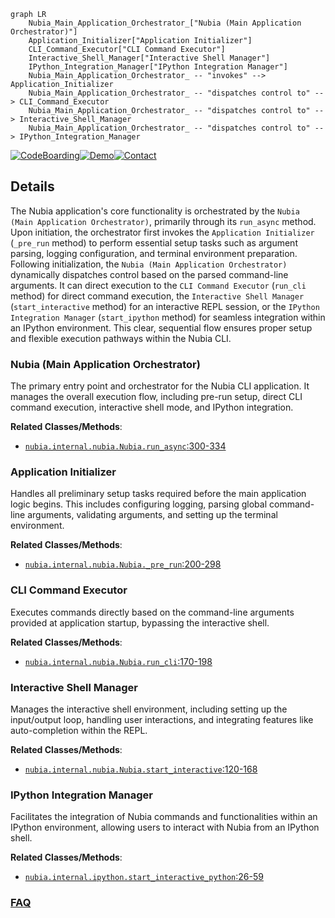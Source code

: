 ```mermaid
graph LR
    Nubia_Main_Application_Orchestrator_["Nubia (Main Application Orchestrator)"]
    Application_Initializer["Application Initializer"]
    CLI_Command_Executor["CLI Command Executor"]
    Interactive_Shell_Manager["Interactive Shell Manager"]
    IPython_Integration_Manager["IPython Integration Manager"]
    Nubia_Main_Application_Orchestrator_ -- "invokes" --> Application_Initializer
    Nubia_Main_Application_Orchestrator_ -- "dispatches control to" --> CLI_Command_Executor
    Nubia_Main_Application_Orchestrator_ -- "dispatches control to" --> Interactive_Shell_Manager
    Nubia_Main_Application_Orchestrator_ -- "dispatches control to" --> IPython_Integration_Manager
```

[![CodeBoarding](https://img.shields.io/badge/Generated%20by-CodeBoarding-9cf?style=flat-square)](https://github.com/CodeBoarding/GeneratedOnBoardings)[![Demo](https://img.shields.io/badge/Try%20our-Demo-blue?style=flat-square)](https://www.codeboarding.org/demo)[![Contact](https://img.shields.io/badge/Contact%20us%20-%20contact@codeboarding.org-lightgrey?style=flat-square)](mailto:contact@codeboarding.org)

## Details

The Nubia application's core functionality is orchestrated by the `Nubia (Main Application Orchestrator)`, primarily through its `run_async` method. Upon initiation, the orchestrator first invokes the `Application Initializer` (`_pre_run` method) to perform essential setup tasks such as argument parsing, logging configuration, and terminal environment preparation. Following initialization, the `Nubia (Main Application Orchestrator)` dynamically dispatches control based on the parsed command-line arguments. It can direct execution to the `CLI Command Executor` (`run_cli` method) for direct command execution, the `Interactive Shell Manager` (`start_interactive` method) for an interactive REPL session, or the `IPython Integration Manager` (`start_ipython` method) for seamless integration within an IPython environment. This clear, sequential flow ensures proper setup and flexible execution pathways within the Nubia CLI.

### Nubia (Main Application Orchestrator)
The primary entry point and orchestrator for the Nubia CLI application. It manages the overall execution flow, including pre-run setup, direct CLI command execution, interactive shell mode, and IPython integration.


**Related Classes/Methods**:

- <a href="https://github.com/facebookarchive/python-nubia/blob/main/nubia/internal/nubia.py#L300-L334" target="_blank" rel="noopener noreferrer">`nubia.internal.nubia.Nubia.run_async`:300-334</a>


### Application Initializer
Handles all preliminary setup tasks required before the main application logic begins. This includes configuring logging, parsing global command-line arguments, validating arguments, and setting up the terminal environment.


**Related Classes/Methods**:

- <a href="https://github.com/facebookarchive/python-nubia/blob/main/nubia/internal/nubia.py#L200-L298" target="_blank" rel="noopener noreferrer">`nubia.internal.nubia.Nubia._pre_run`:200-298</a>


### CLI Command Executor
Executes commands directly based on the command-line arguments provided at application startup, bypassing the interactive shell.


**Related Classes/Methods**:

- <a href="https://github.com/facebookarchive/python-nubia/blob/main/nubia/internal/nubia.py#L170-L198" target="_blank" rel="noopener noreferrer">`nubia.internal.nubia.Nubia.run_cli`:170-198</a>


### Interactive Shell Manager
Manages the interactive shell environment, including setting up the input/output loop, handling user interactions, and integrating features like auto-completion within the REPL.


**Related Classes/Methods**:

- <a href="https://github.com/facebookarchive/python-nubia/blob/main/nubia/internal/nubia.py#L120-L168" target="_blank" rel="noopener noreferrer">`nubia.internal.nubia.Nubia.start_interactive`:120-168</a>


### IPython Integration Manager
Facilitates the integration of Nubia commands and functionalities within an IPython environment, allowing users to interact with Nubia from an IPython shell.


**Related Classes/Methods**:

- <a href="https://github.com/facebookarchive/python-nubia/blob/main/nubia/internal/ipython.py#L26-L59" target="_blank" rel="noopener noreferrer">`nubia.internal.ipython.start_interactive_python`:26-59</a>




### [FAQ](https://github.com/CodeBoarding/GeneratedOnBoardings/tree/main?tab=readme-ov-file#faq)